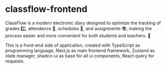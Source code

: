 # classflow-frontend
ClassFlow is a modern electronic diary designed to optimize the tracking of grades 1️⃣, attendance 👻, schedules 📅, and assignments 📚, making the process easier and more convenient for both students and teachers. 🍃

This is a front-end side of application, created with TypeScript as programming language, Next.js as main frontend framework, Zustand as state manager, shadcn-ui as base for all ui components, React query for requests.
